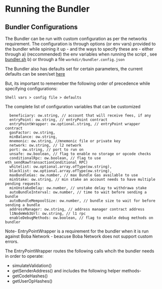# Running the Bundler

## Bundler Configurations

The Bundler can be run with custom configuration as per the networks requirement. The configuration is through options (or env vars) provided to the bundler while spining it up - and the ways to specify these are - either through a) (reccommended) the env variables when running the script , see [bundler.sh](https://github.com/bobanetwork/boba/blob/develop/packages/boba/bundler/bundler.sh) b) or through a file `workdir/bundler.config.json`

The Bundler also has defaults set for certain parameters, the current defaults can be seen/set [here](https://github.com/bobanetwork/boba/blob/develop/packages/boba/bundler/src/BundlerConfig.ts#L53)

But, its important to rememeber the following order of precedence while specifying configurations:
```
Shell vars > config file > defaults
```

The complete list of configuration variables that can be customized
```
  beneficiary: ow.string, // account that will receive fees, if any
  entryPoint: ow.string, // entryPoint contract
  entryPointWrapper: ow.optional.string, // entryPoint wrapper contract
  gasFactor: ow.string, 
  minBalance: ow.string, 
  mnemonic: ow.string, //mnemonic file or private key
  network: ow.string, // l2 network
  port: ow.string, // port to run on
  unsafe: ow.boolean, // flag to enable no storage or opcode checks
  conditionalRpc: ow.boolean, // flag to use eth_sendRawTransactionConditional RPC)
  whitelist: ow.optional.array.ofType(ow.string),
  blacklist: ow.optional.array.ofType(ow.string),
  maxBundleGas: ow.number, // max Bundle Gas available to use
  minStake: ow.string, // min stake an account needs to have multiple pending requests
  minUnstakeDelay: ow.number, // unstake delay to withdrawa stake
  autoBundleInterval: ow.number, // time to wait before sending a bundle
  autoBundleMempoolSize: ow.number, // bundle size to wait for before sending a bundle
  addressManager: ow.string, // address manager contract address
  l1NodeWeb3Url: ow.string, // l1 rpc
  enableDebugMethods: ow.boolean, // flag to enable debug methods on bundler
```

Note- EntryPointWrapper is a requirement for the bundler when it is run against Boba Network - beacuse Boba Network does not support custom errors. 

The EntryPointWrapper routes the following calls whcih the bundler needs in order to operate:
- simulateValidation()
- getSenderAddress()
and includes the following helper methods-
- getCodeHashes()
- getUserOpHashes()